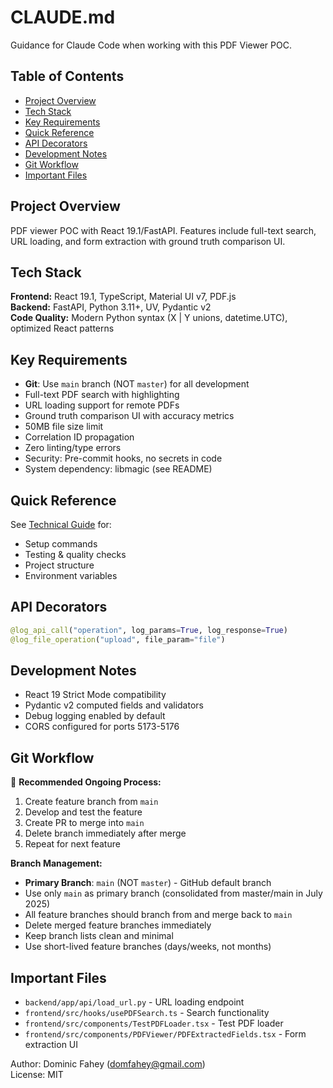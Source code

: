 # CLAUDE.md

Guidance for Claude Code when working with this PDF Viewer POC.

## Table of Contents

- [Project Overview](#project-overview)
- [Tech Stack](#tech-stack)
- [Key Requirements](#key-requirements)
- [Quick Reference](#quick-reference)
- [API Decorators](#api-decorators)
- [Development Notes](#development-notes)
- [Git Workflow](#git-workflow)
- [Important Files](#important-files)

## Project Overview

PDF viewer POC with React 19.1/FastAPI. Features include full-text search, URL loading, and form extraction with ground truth comparison UI.

## Tech Stack

**Frontend:** React 19.1, TypeScript, Material UI v7, PDF.js  
**Backend:** FastAPI, Python 3.11+, UV, Pydantic v2  
**Code Quality:** Modern Python syntax (X | Y unions, datetime.UTC), optimized React patterns

## Key Requirements

- **Git**: Use `main` branch (NOT `master`) for all development
- Full-text PDF search with highlighting
- URL loading support for remote PDFs
- Ground truth comparison UI with accuracy metrics
- 50MB file size limit
- Correlation ID propagation
- Zero linting/type errors
- Security: Pre-commit hooks, no secrets in code
- System dependency: libmagic (see README)

## Quick Reference

See [Technical Guide](docs/TECHNICAL.md) for:
- Setup commands
- Testing & quality checks
- Project structure
- Environment variables

## API Decorators

```python
@log_api_call("operation", log_params=True, log_response=True)
@log_file_operation("upload", file_param="file")
```

## Development Notes

- React 19 Strict Mode compatibility
- Pydantic v2 computed fields and validators
- Debug logging enabled by default
- CORS configured for ports 5173-5176

## Git Workflow

🔄 **Recommended Ongoing Process:**
1. Create feature branch from `main`
2. Develop and test the feature
3. Create PR to merge into `main`
4. Delete branch immediately after merge
5. Repeat for next feature

**Branch Management:**
- **Primary Branch**: `main` (NOT `master`) - GitHub default branch
- Use only `main` as primary branch (consolidated from master/main in July 2025)
- All feature branches should branch from and merge back to `main`
- Delete merged feature branches immediately
- Keep branch lists clean and minimal
- Use short-lived feature branches (days/weeks, not months)

## Important Files

- `backend/app/api/load_url.py` - URL loading endpoint
- `frontend/src/hooks/usePDFSearch.ts` - Search functionality
- `frontend/src/components/TestPDFLoader.tsx` - Test PDF loader
- `frontend/src/components/PDFViewer/PDFExtractedFields.tsx` - Form extraction UI

Author: Dominic Fahey (domfahey@gmail.com)  
License: MIT